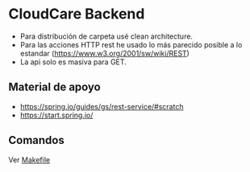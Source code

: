 # CloudCare Backend

* Para distribución de carpeta usé clean architecture.
* Para las acciones HTTP rest he usado lo más parecido posible a lo estandar (https://www.w3.org/2001/sw/wiki/REST)
* La api solo es masiva para GET.

## Material de apoyo

* https://spring.io/guides/gs/rest-service/#scratch
* https://start.spring.io/

## Comandos

Ver [Makefile](Makefile)